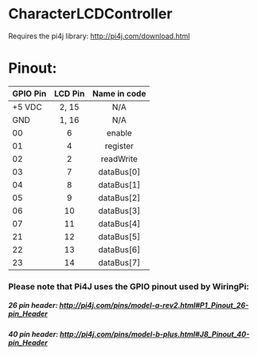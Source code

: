 # CharacterLCDController
Requires the pi4j library: http://pi4j.com/download.html

# Pinout:
|GPIO Pin|LCD Pin|Name in code|
|------|:-----:|:----------:|
|+5 VDC|2, 15|N/A|
|GND|1, 16|N/A|
|00|6|enable|
|01|4|register|
|02|2|readWrite|
|03|7|dataBus[0]|
|04|8|dataBus[1]|
|05|9|dataBus[2]|
|06|10|dataBus[3]|
|07|11|dataBus[4]|
|21|12|dataBus[5]|
|22|13|dataBus[6]|
|23|14|dataBus[7]|

### Please note that Pi4J uses the GPIO pinout used by WiringPi:
##### 26 pin header: http://pi4j.com/pins/model-a-rev2.html#P1_Pinout_26-pin_Header
##### 40 pin header: http://pi4j.com/pins/model-b-plus.html#J8_Pinout_40-pin_Header

